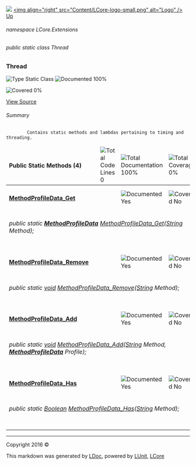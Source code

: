 ![](Content/LCore-banner-small.png "")
[&lt;img align=&quot;right&quot; src=&quot;Content/LCore-logo-small.png&quot; alt=&quot;Logo&quot; /&gt;](../README.md)
[Up](docs/L.md)

###### namespace LCore.Extensions

###### public static class Thread

### Thread

 ![Type Static Class](http://b.repl.ca/v1/Type-Static%20Class-blue.png "") ![Documented 100%](http://b.repl.ca/v1/Documented-100%25-brightgreen.png "")

![Covered 0%](http://b.repl.ca/v1/Covered-0%25-red.png "")

[View Source](Extensions/Methods/L.cs#L)

###### Summary

            Contains static methods and lambdas pertaining to timing and threading.
            

<table>
<thead><tr><td><h4>Public Static Methods <strong>(4)</strong></h4></td>
<td></td>
<td><img src="http://b.repl.ca/v1/Total%20Code%20Lines-0-red.png" alt="Total Code Lines 0" /></td>
<td><img src="http://b.repl.ca/v1/Total%20Documentation-100%25-brightgreen.png" alt="Total Documentation 100%" /></td>
<td><img src="http://b.repl.ca/v1/Total%20Coverage-0%25-red.png" alt="Total Coverage 0%" /></td></tr></thead>
<tr><td><h4><strong><a href="docs/Thread_MethodProfileData_Get.md" alt="">MethodProfileData_Get</a></strong></h4></td>
<td>   </td>
<td></td>
<td><img src="http://b.repl.ca/v1/Documented-Yes-brightgreen.png" alt="Documented Yes" /></td>
<td><img src="http://b.repl.ca/v1/Covered-No-red.png" alt="Covered No" /></td></tr>
<tr><td align="Left" colspan="5"><h6>public static <strong><a href="docs/MethodProfileData.md" alt="">MethodProfileData</a></strong> <a href="" alt="">MethodProfileData_Get</a>(<a href="https://msdn.microsoft.com/en-us/library/system.string.aspx" alt="">String</a> Method);</h6>
</td>
</tr>
<tr><td><h4><strong><a href="docs/Thread_MethodProfileData_Remove.md" alt="">MethodProfileData_Remove</a></strong></h4></td>
<td>   </td>
<td></td>
<td><img src="http://b.repl.ca/v1/Documented-Yes-brightgreen.png" alt="Documented Yes" /></td>
<td><img src="http://b.repl.ca/v1/Covered-No-red.png" alt="Covered No" /></td></tr>
<tr><td align="Left" colspan="5"><h6>public static <a href="https://msdn.microsoft.com/en-us/library/system.void.aspx" alt="">void</a> <a href="" alt="">MethodProfileData_Remove</a>(<a href="https://msdn.microsoft.com/en-us/library/system.string.aspx" alt="">String</a> Method);</h6>
</td>
</tr>
<tr><td><h4><strong><a href="docs/Thread_MethodProfileData_Add.md" alt="">MethodProfileData_Add</a></strong></h4></td>
<td>   </td>
<td></td>
<td><img src="http://b.repl.ca/v1/Documented-Yes-brightgreen.png" alt="Documented Yes" /></td>
<td><img src="http://b.repl.ca/v1/Covered-No-red.png" alt="Covered No" /></td></tr>
<tr><td align="Left" colspan="5"><h6>public static <a href="https://msdn.microsoft.com/en-us/library/system.void.aspx" alt="">void</a> <a href="" alt="">MethodProfileData_Add</a>(<a href="https://msdn.microsoft.com/en-us/library/system.string.aspx" alt="">String</a> Method, <strong><a href="docs/MethodProfileData.md" alt="">MethodProfileData</a></strong> Profile);</h6>
</td>
</tr>
<tr><td><h4><strong><a href="docs/Thread_MethodProfileData_Has.md" alt="">MethodProfileData_Has</a></strong></h4></td>
<td>   </td>
<td></td>
<td><img src="http://b.repl.ca/v1/Documented-Yes-brightgreen.png" alt="Documented Yes" /></td>
<td><img src="http://b.repl.ca/v1/Covered-No-red.png" alt="Covered No" /></td></tr>
<tr><td align="Left" colspan="5"><h6>public static <a href="https://msdn.microsoft.com/en-us/library/system.boolean.aspx" alt="">Boolean</a> <a href="" alt="">MethodProfileData_Has</a>(<a href="https://msdn.microsoft.com/en-us/library/system.string.aspx" alt="">String</a> Method);</h6>
</td>
</tr>
<tr><td width="850px" colspan="5"></td></tr>
</table>




---

Copyright 2016 &copy; [](../README.md) [](../TableOfContents.md)

This markdown was generated by [LDoc](https://github.com/CodeSingularity/LDoc), powered by [LUnit](https://github.com/CodeSingularity/LUnit), [LCore](https://github.com/CodeSingularity/LCore)
